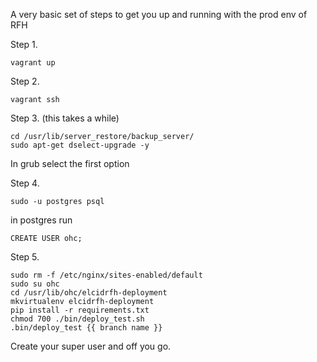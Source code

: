 A very basic set of steps to get you up and running
with the prod env of RFH


Step 1.
```
vagrant up
```


Step 2.
```
vagrant ssh
````

Step 3. (this takes a while)
```
cd /usr/lib/server_restore/backup_server/
sudo apt-get dselect-upgrade -y
```

In grub select the first option


Step 4.
```
sudo -u postgres psql
```

in postgres run

```
CREATE USER ohc;
```


Step 5.
```
sudo rm -f /etc/nginx/sites-enabled/default
sudo su ohc
cd /usr/lib/ohc/elcidrfh-deployment
mkvirtualenv elcidrfh-deployment
pip install -r requirements.txt
chmod 700 ./bin/deploy_test.sh
.bin/deploy_test {{ branch name }}
```

Create your super user and off you go.
